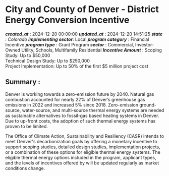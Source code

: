 # City and County of Denver - District Energy Conversion Incentive 
 ***created_at*** : 2024-12-20 00:00:00 
 ***updated_at*** : 2024-12-20 14:51:25 
 ***state** : Colorado 
 **implementing sector***: Local 
 ***program category*** : Financial Incentive 
 ***program type*** : Grant Program 
 ***sector*** : Commercial, Investor-Owned Utility, Schools, Multifamily Residential 
 ***Incentive Amount*** : Scoping Study: Up to $50,000  
Technical Design Study: Up to $250,000  
Project Implementation: Up to 50% of the first $5 million project cost

 
 ## Summary : 
 Denver is working towards a zero-emission future by 2040. Natural gas
combustion accounted for nearly 22% of Denver’s greenhouse gas emissions in
2022 and increased 5% since 2018. Zero-emission ground-source, water-source,
and multi-source thermal energy systems are needed as sustainable alternatives
to fossil-gas based heating systems in Denver. Due to up-front costs, the
adoption of such thermal energy systems has proven to be limited.

The Office of Climate Action, Sustainability and Resiliency (CASR) intends to
meet Denver's decarbonization goals by offering a monetary incentive to
support scoping studies, detailed design studies, implementation projects, or
a combination of these options for eligible thermal energy systems. The
eligible thermal energy options included in the program, applicant types, and
the levels of incentives offered by will be updated regularly as market
conditions change.

 
 